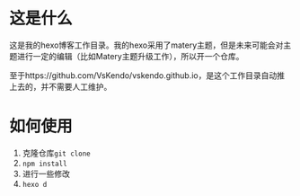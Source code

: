 # 这是什么

这是我的hexo博客工作目录。我的hexo采用了matery主题，但是未来可能会对主题进行一定的编辑（比如Matery主题升级工作），所以开一个仓库。

至于https://github.com/VsKendo/vskendo.github.io，是这个工作目录自动推上去的，并不需要人工维护。

# 如何使用

1. 克隆仓库`git clone`
2. `npm install`
3. 进行一些修改
4. `hexo d`